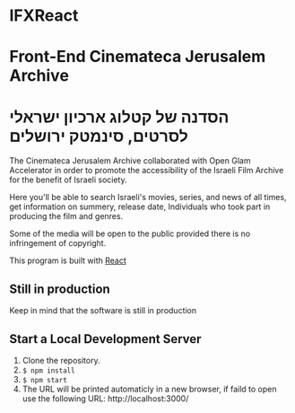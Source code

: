 # IFXReact
# Front-End Cinemateca Jerusalem Archive
# הסדנה של קטלוג ארכיון ישראלי לסרטים, סינמטק ירושלים

The Cinemateca Jerusalem Archive collaborated with Open Glam Accelerator in order to promote the accessibility of the Israeli Film Archive for the benefit of Israeli society.

Here you'll be able to search Israeli's movies, series, and news of all times, get information on summery, release date, Individuals who took part in producing the film and genres.

Some of the media will be open to the public provided there is no infringement of copyright.

This program is built with [React](https://reactjs.org/)

## Still in production

Keep in mind that the software is still in production

## Start a Local Development Server

1. Clone the repository.
1. `$ npm install`
1. `$ npm start`
1. The URL will be printed automaticly in a new browser, if faild to open use the following URL: http://localhost:3000/